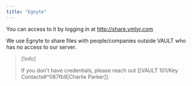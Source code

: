 ```yaml
---
title: "Egnyte"
---
```

You can access to it by logging in at http://share.vmlyr.com

We use Egnyte to share files with people/companies outside VAULT who has no access to our server.

> [!info]
> 
> If you don't have credentials, please reach out [[VAULT 101/Key Contacts#^087fb8|Charlie Parker]].